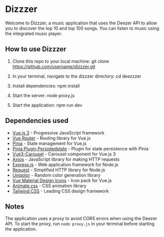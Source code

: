 # Dizzzer

Welcome to Dizzzer, a music application that uses the Deezer API to allow you to discover the top 10 and top 100 songs. You can listen to music using the integrated music player.

## How to use Dizzzer 

1. Clone this repo to your local machine:
git clone https://github.com/username/dizzzer.git

2. In your terminal, navigate to the dizzzer directory:
cd deezzzer

3. Install dependencies:
npm install

4. Start the server:
node proxy.js

5. Start the application:
npm run dev


## Dependencies used

* [Vue.js 3](https://v3.vuejs.org/) - Progressive JavaScript framework 
* [Vue Router](https://router.vuejs.org/) - Routing library for Vue.js 
* [Pinia](https://pinia.esm.dev/) - State management for Vue.js 
* [Pinia Plugin Persistedstate](https://github.com/posva/pinia-plugin-persistedstate) - Plugin for state persistence with Pinia 
* [Vue3-Carousel](https://www.npmjs.com/package/vue3-carousel) - Carousel component for Vue.js 3 
* [Axios](https://github.com/axios/axios) - JavaScript library for making HTTP requests 
* [Express.js](https://expressjs.com/) - Web application framework for Node.js 
* [Request](https://www.npmjs.com/package/request) - Simplified HTTP library for Node.js 
* [Uniqolor](https://www.npmjs.com/package/uniqolor) - Random color generation library 
* [Vue Material Design Icons](https://www.npmjs.com/package/vue-material-design-icons) - Icon pack for Vue.js 
* [Animate.css](https://animate.style/) - CSS animation library 
* [Tailwind CSS](https://tailwindcss.com/) - Leading CSS design framework

## Notes 

The application uses a proxy to avoid CORS errors when using the Deezer API. To start the proxy, run `node proxy.js` in your terminal before starting the application.
